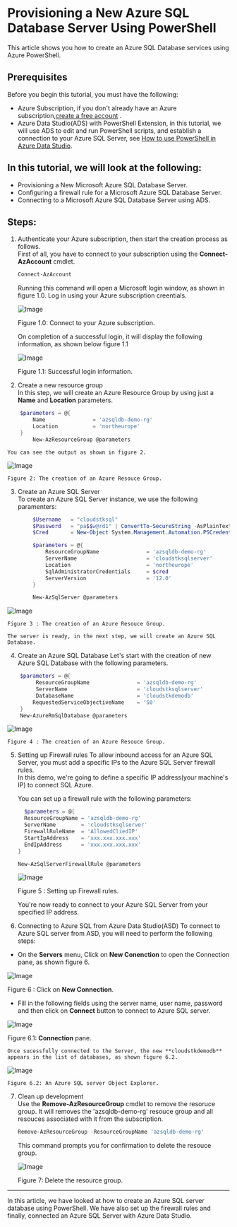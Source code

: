 Provisioning a New Azure SQL Database Server Using PowerShell
=============================================================
This article shows you how to create an Azure SQL Database services using Azure PowerShell.

Prerequisites
---------------------
Before you begin this tutorial, you must have the following:
* Azure Subscription, if you don't already have an Azure subscription,[create a free account](https://azure.microsoft.com/en-us/free/search/?&ef_id=EAIaIQobChMIsvT_-5ui5gIVA4jVCh0f6Qm1EAAYASAAEgJ1aPD_BwE:G:s&OCID=AID2000071_SEM_3xJK0DI6&MarinID=3xJK0DI6_341611205015_%2Bazure%20%2Bfree_b_c__60219755501_kwd-323834433994&lnkd=Google_Azure_Brand&dclid=CMDDybr6t-YCFVOA3godxTgK-g) .
* Azure Data Studio(ADS) with PowerShell Extension, in this tutorial, we will use ADS to edit and run PowerShell scripts, and establish a connection to your Azure SQL Server, see [How to use PowerShell in Azure Data Studio](https://azure.microsoft.com/en-us/resources/videos/azure-friday-how-to-use-powershell-in-azure-data-studio/#time=00h04m45s).


In this tutorial, we will look at the following:
-----------------------------------------------
* Provisioning a New Microsoft Azure SQL Database Server.
* Configuring a firewall rule for a Microsoft Azure SQL Database Server.
* Connecting to a Microsoft Azure SQL Database Server using ADS.

**Steps**:
-------------
1. Authenticate your Azure subscription, then start the creation process as follows.  
First of all, you have to connect to your subscription using the **Connect-AzAccount** cmdlet.

    ```powershell
    Connect-AzAccount
    ```
    Running this command will open a Microsoft login window, as shown in figure 1.0. Log in using your Azure subscription creentials.

    ![Image](https://github.com/cloudstk/articles/blob/master/sql-database/media/connect-to-zure-subscription.jpg "icon")  

    Figure 1.0: Connect to your Azure subscription.

    On completion of a successful login, it will display the following information, as shown below figure 1.1

    ![Image](https://github.com/cloudstk/articles/blob/master/sql-database/media/connect-azaccount.jpg "icon")  

    Figure 1.1: Successful login information.

2. Create a new resource group  
 In this step, we will create an Azure Resource Group by using just a **Name** and **Location** parameters.
```powershell
    $parameters = @{
        Name               = 'azsqldb-demo-rg'
        Location           = 'northeurope'
    }
        New-AzResourceGroup @parameters
```

    You can see the output as shown in figure 2.

   ![Image](https://github.com/cloudstk/articles/blob/master/sql-database/media/new-resource-group.jpg "icon")  

    Figure 2: The creation of an Azure Resouce Group.

3. Create an Azure SQL Server  
 To create an Azure SQL Server instance, we use the following paramenters:   
```powershell
        $Username   = "cloudstksql"
        $Password   = "pa$$w@rd1" | ConvertTo-SecureString -AsPlainText -Force
        $Cred       = New-Object System.Management.Automation.PSCredential($Username,$Password)

        $parameters = @{
            ResourceGroupName               = 'azsqldb-demo-rg'
            ServerName                      = 'cloudstksqlserver'
            Location                        = 'northeurope'
            SqlAdministratorCredentials     = $cred
            ServerVersion                   = '12.0'
        }

        New-AzSqlServer @parameters
 ```
   ![Image](https://github.com/cloudstk/articles/blob/master/sql-database/media/create-an-azure-sql-server.jpg "icon")  

    Figure 3 : The creation of an Azure Resouce Group.

    The server is ready, in the next step, we will create an Azure SQL Database.

4. Create an Azure SQL Database 
 Let's start with the creation of new Azure SQL Database with the following parameters.  

```powershell
    $parameters = @{
         ResourceGroupName               = 'azsqldb-demo-rg'
         ServerName                      = 'cloudstksqlserver'
         DatabaseName                    = 'cloudstkdemodb'
        RequestedServiceObjectiveName    = 'S0'  
    }
    New-AzureRmSqlDatabase @parameters
```

   ![Image](https://github.com/cloudstk/articles/blob/master/sql-database/media/creation-of-azure-sqldb.jpg "icon")  

    Figure 4 : The creation of an Azure Resouce Group.

5. Setting up Firewall rules
 To allow inbound access for an Azure SQL Server, you must add a specific IPs to the Azure SQL Server firewall rules.     
    In this demo, we're going to define a specific IP address(your machine's IP) to connect SQL Azure.  

    You can set up a firewall rule with the following parameters:  
   ```powershell
     $parameters = @{
     ResourceGroupName = 'azsqldb-demo-rg'
     ServerName        = 'cloudstksqlserver'
     FirewallRuleName  = 'AllowedCliedIP'
     StartIpAddress    = 'xxx.xxx.xxx.xxx'
     EndIpAddress      = 'xxx.xxx.xxx.xxx'
   }

   New-AzSqlServerFirewallRule @parameters
   ```

   ![Image](https://github.com/cloudstk/articles/blob/master/sql-database/media/setting-up-firewall-rules.jpg "icon")  

    Figure 5 : Setting up Firewall rules.

   You're now ready to connect to your Azure SQL Server from your specified IP address.

6. Connecting to Azure SQL from Azure Data Studio(ASD)
 To connect to Azure SQL server from ASD, you will need to perform the following steps:  

  * On the **Servers** menu, Click on **New Conenction** to open the Connection pane, as shown figure 6.  

   ![Image](https://github.com/cloudstk/articles/blob/master/sql-database/media/new-connection-using-ads.jpg "icon")    

   Figure 6 : Click on **New Connection**.


  * Fill in the following fields using the server name, user name, password and then click on **Connect** button to connect to Azure SQL server.  

   ![Image](https://github.com/cloudstk/articles/blob/master/sql-database/media/ads-connection-prompt.jpg "icon")  

 Figure 6.1: **Connection** pane.

    Once sucessfully connected to the Server, the new **cloudstkdemodb** appears in the list of databases, as shown figure 6.2.  


   ![Image](https://github.com/cloudstk/articles/blob/master/sql-database/media/ads-az-sqlserver-object-explorer.jpg "icon")  

    Figure 6.2: An Azure SQL server Object Explorer.  

 7. Clean up development    
    Use the **Remove-AzResourceGroup** cmdlet to remove the resoruce group. It will removes the 'azsqldb-demo-rg' resouce group and all resouces associated with it from the subscription.    
    ```powershell
    Remove-AzResourceGroup -ResourceGroupName 'azsqldb-demo-rg'

    ```

     This command prompts you for confirmation to delete the resouce group.

     ![Image](https://github.com/cloudstk/articles/blob/master/sql-database/media/remove-resouce.jpg "icon")  

    Figure 7: Delete the resource group.

-------------
 In this article, we have looked at how to create an Azure SQL server database using PowerShell. We have also set up the firewall rules and finally, connected an Azure SQL Server with Azure Data Studio.